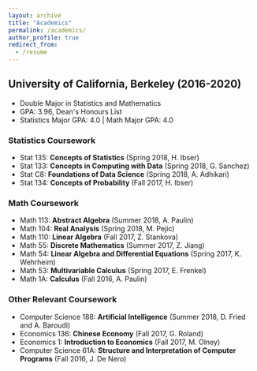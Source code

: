 ```yaml
---
layout: archive
title: "Academics"
permalink: /academics/
author_profile: true
redirect_from:
  - /resume
---
```


## University of California, Berkeley (2016-2020)
- Double Major in Statistics and Mathematics
- GPA: 3.96, Dean's Honours List
- Statistics Major GPA: 4.0 | Math Major GPA: 4.0

### Statistics Coursework

- Stat 135: **Concepts of Statistics** (Spring 2018, H. Ibser)
- Stat 133: **Concepts in Computing with Data** (Spring 2018, G. Sanchez)
- Stat C8: **Foundations of Data Science** (Spring 2018, A. Adhikari)
- Stat 134: **Concepts of Probability** (Fall 2017, H. Ibser)

### Math Coursework

- Math 113: **Abstract Algebra** (Summer 2018, A. Paulin)
- Math 104: **Real Analysis** (Spring 2018, M. Pejic)
- Math 110: **Linear Algebra** (Fall 2017, Z. Stankova)
- Math 55: **Discrete Mathematics** (Summer 2017, Z. Jiang)
- Math 54: **Linear Algebra and Differential Equations** (Spring 2017, K. Wehrheim)
- Math 53: **Multivariable Calculus** (Spring 2017, E. Frenkel)
- Math 1A: **Calculus** (Fall 2016, A. Paulin)

### Other Relevant Coursework

- Computer Science 188: **Artificial Intelligence** (Summer 2018, D. Fried and A. Baroudi)
- Economics 136: **Chinese Economy** (Fall 2017, G. Roland)
- Economics 1: **Introduction to Economics** (Fall 2017, M. Olney)
- Computer Science 61A: **Structure and Interpretation of Computer Programs** (Fall 2016, J. De Nero)
